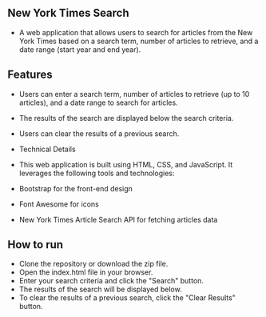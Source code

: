## New York Times Search
- A web application that allows users to search for articles from the New York Times based on a search term, number of articles to retrieve, and a date range (start year and end year).

## Features
- Users can enter a search term, number of articles to retrieve (up to 10 articles), and a date range to search for articles.
- The results of the search are displayed below the search criteria.
- Users can clear the results of a previous search.
- Technical Details
- This web application is built using HTML, CSS, and JavaScript. It leverages the following tools and technologies:

- Bootstrap for the front-end design
- Font Awesome for icons
- New York Times Article Search API for fetching articles data
## How to run
- Clone the repository or download the zip file.
- Open the index.html file in your browser.
- Enter your search criteria and click the "Search" button.
- The results of the search will be displayed below.
- To clear the results of a previous search, click the "Clear Results" button.
